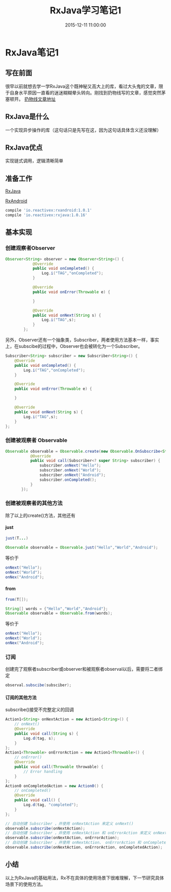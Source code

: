 ﻿---
title: RxJava学习笔记1
date: 2015-12-11 11:00:00
tags: [Android]
categories: Basti
---
# RxJava笔记1

## 写在前面
很早以前就想去学一学RxJava这个既神秘又高大上的库，看过大头鬼的文章，限于自身水平原因一直看的迷迷糊糊晕头转向。刚找到扔物线写的文章，感觉突然茅塞顿开。 [扔物线文章地址](http://gank.io/post/560e15be2dca930e00da1083#toc_5)

## RxJava是什么
一个实现异步操作的库（这句话只是先写在这，因为这句话具体含义还没理解）

## RxJava优点
实现链式调用，逻辑清晰简单

## 准备工作
[RxJava](https://github.com/ReactiveX/RxJava)

[RxAndroid](https://github.com/ReactiveX/RxAndroid)

```gradle
compile 'io.reactivex:rxandroid:1.0.1'
compile 'io.reactivex:rxjava:1.0.16'
```


## 基本实现
### 创建观察者Observer
```Java
Observer<String> observer = new Observer<String>() {
            @Override
            public void onCompleted() {
                Log.i("TAG","onCompleted");
            }

            @Override
            public void onError(Throwable e) {

            }

            @Override
            public void onNext(String s) {
                Log.i("TAG",s);
            }
        };
```
另外，Observer还有一个抽象类，Subscriber，两者使用方法基本一样，事实上，在subscibe的过程中，Observer也会被转化为一个Subscriber。
```Java
Subscriber<String> subscriber = new Subscriber<String>() {
    @Override
    public void onCompleted() {
        Log.i("TAG","onCompleted");
    }

    @Override
    public void onError(Throwable e) {

    }

    @Override
    public void onNext(String s) {
        Log.i("TAG",s);
    }
};
```
### 创建被观察者 Observable
```Java
Observable observable = Observable.create(new Observable.OnSubscribe<String>() {
           @Override
           public void call(Subscriber<? super String> subscriber) {
               subscriber.onNext("Hello");
               subscriber.onNext("World");
               subscriber.onNext("Android");
               subscriber.onCompleted();
           }
       });
```

### 创建被观察者的其他方法
除了以上的create()方法，其他还有

#### just
```Java
just(T...)
```
```Java
Observable observable = Observable.just("Hello","World","Android");
```
等价于
```Java
onNext("Hello");
onNext("World");
onNex("Android");
```

#### from
```Java
from(T[]);
```
```Java
String[] words = {"Hello","World","Android"};
Observable observable = Observable.from(words);
```
等价于
```Java
onNext("Hello");
onNext("World");
onNex("Android");
```

### 订阅
创建完了观察者subscriber或observer和被观察者observal以后，需要将二者绑定
```Java
observal.subscibe(subsciber);
```
#### 订阅的其他方法
subscribe()接受不完整定义的回调
```Java
Action1<String> onNextAction = new Action1<String>() {
    // onNext()
    @Override
    public void call(String s) {
        Log.d(tag, s);
    }
};
Action1<Throwable> onErrorAction = new Action1<Throwable>() {
    // onError()
    @Override
    public void call(Throwable throwable) {
        // Error handling
    }
};
Action0 onCompletedAction = new Action0() {
    // onCompleted()
    @Override
    public void call() {
        Log.d(tag, "completed");
    }
};

// 自动创建 Subscriber ，并使用 onNextAction 来定义 onNext()
observable.subscribe(onNextAction);
// 自动创建 Subscriber ，并使用 onNextAction 和 onErrorAction 来定义 onNext() 和 onError()
observable.subscribe(onNextAction, onErrorAction);
// 自动创建 Subscriber ，并使用 onNextAction、 onErrorAction 和 onCompletedAction 来定义 onNext()、 onError() 和 onCompleted()
observable.subscribe(onNextAction, onErrorAction, onCompletedAction);
```

## 小结
以上为RxJava的基础用法，Rx不在具体的使用场景下很难理解，下一节研究具体场景下的使用方法。
